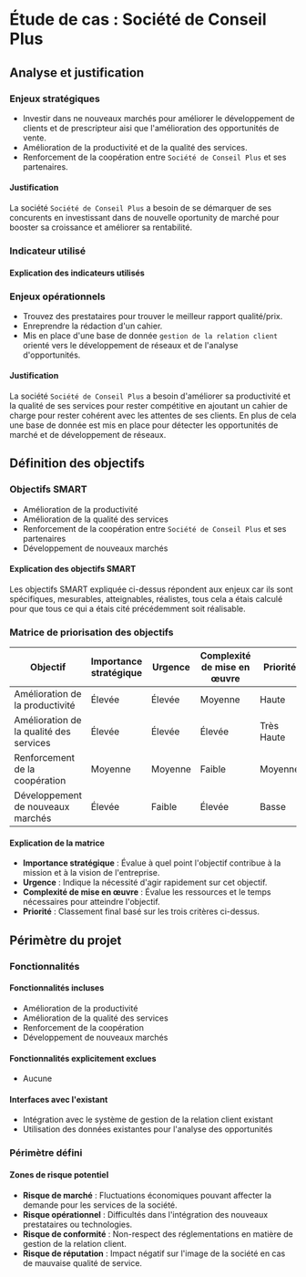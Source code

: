 # Étude de cas : Société de Conseil Plus

## Analyse et justification

### Enjeux stratégiques

- Investir dans ne nouveaux marchés pour améliorer le développement de clients et de prescripteur aisi que l'amélioration des opportunités de vente.
- Amélioration de la productivité et de la qualité des services.
- Renforcement de la coopération entre `Société de Conseil Plus` et ses partenaires.

#### Justification

La société `Société de Conseil Plus` a besoin de se démarquer de ses concurents en investissant dans de nouvelle oportunity de marché pour booster sa croissance et améliorer sa rentabilité.


### Indicateur utilisé

#### Explication des indicateurs utilisés

### Enjeux opérationnels

- Trouvez des prestataires pour trouver le meilleur rapport qualité/prix.
- Enreprendre la rédaction d'un cahier.
- Mis en place d'une base de donnée `gestion de la relation client` orienté vers le développement de réseaux et de l'analyse d'opportunités.

#### Justification

La société `Société de Conseil Plus` a besoin d'améliorer sa productivité et la qualité de ses services pour rester compétitive en ajoutant un cahier de charge pour rester cohérent avec les attentes de ses clients. En plus de cela une base de donnée est mis en place pour détecter les opportunités de marché et de développement de réseaux.

## Définition des objectifs

### Objectifs SMART

- Amélioration de la productivité
- Amélioration de la qualité des services
- Renforcement de la coopération entre `Société de Conseil Plus` et ses partenaires
- Développement de nouveaux marchés

#### Explication des objectifs SMART

Les objectifs SMART expliquée ci-dessus répondent aux enjeux car ils sont spécifiques, mesurables, atteignables, réalistes, tous cela a étais calculé pour que tous ce qui a étais cité précédemment soit réalisable.

### Matrice de priorisation des objectifs

| Objectif                                      | Importance stratégique | Urgence | Complexité de mise en œuvre | Priorité   |
|-----------------------------------------------|------------------------|---------|-----------------------------|------------|
| Amélioration de la productivité               | Élevée                 | Élevée  | Moyenne                     | Haute      |
| Amélioration de la qualité des services       | Élevée                 | Élevée  | Élevée                      | Très Haute |
| Renforcement de la coopération                | Moyenne                | Moyenne | Faible                      | Moyenne    |
| Développement de nouveaux marchés             | Élevée                 | Faible  | Élevée                      |  Basse     |

#### Explication de la matrice

- **Importance stratégique** : Évalue à quel point l'objectif contribue à la mission et à la vision de l'entreprise.
- **Urgence** : Indique la nécessité d'agir rapidement sur cet objectif.
- **Complexité de mise en œuvre** : Évalue les ressources et le temps nécessaires pour atteindre l'objectif.
- **Priorité** : Classement final basé sur les trois critères ci-dessus.

## Périmètre du projet

### Fonctionnalités

#### Fonctionnalités incluses

- Amélioration de la productivité
- Amélioration de la qualité des services
- Renforcement de la coopération
- Développement de nouveaux marchés

#### Fonctionnalités explicitement exclues

- Aucune

#### Interfaces avec l'existant

- Intégration avec le système de gestion de la relation client existant
- Utilisation des données existantes pour l'analyse des opportunités

### Périmètre défini

#### Zones de risque potentiel

- **Risque de marché** : Fluctuations économiques pouvant affecter la demande pour les services de la société.
- **Risque opérationnel** : Difficultés dans l'intégration des nouveaux prestataires ou technologies.
- **Risque de conformité** : Non-respect des réglementations en matière de gestion de la relation client.
- **Risque de réputation** : Impact négatif sur l'image de la société en cas de mauvaise qualité de service.

